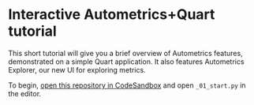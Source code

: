 # Interactive Autometrics+Quart tutorial

This short tutorial will give you a brief overview of Autometrics features,
demonstrated on a simple Quart application. It also features Autometrics Explorer,
our new UI for exploring metrics.

To begin, [open this repository in CodeSandbox](https://codesandbox.io/s/github/actualwitch/am-codesandbox-new-inst)
and open `_01_start.py` in the editor.
